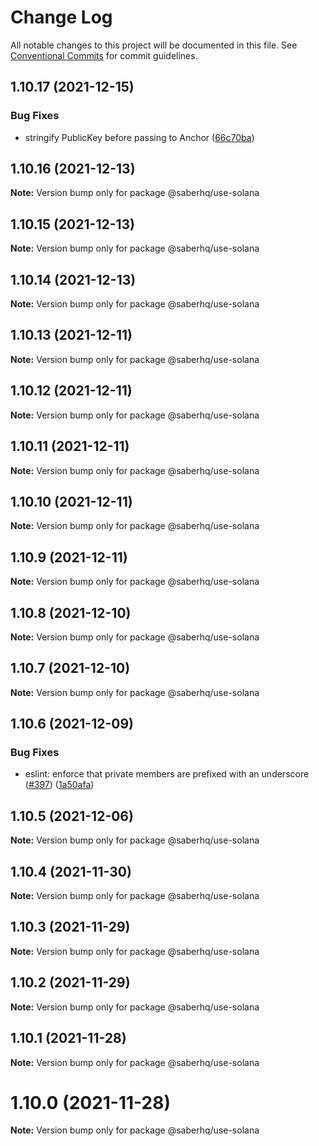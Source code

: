 # Change Log

All notable changes to this project will be documented in this file.
See [Conventional Commits](https://conventionalcommits.org) for commit guidelines.

## 1.10.17 (2021-12-15)


### Bug Fixes

* stringify PublicKey before passing to Anchor ([66c70ba](https://github.com/saber-hq/saber-common/commit/66c70ba0c6fd88e9eb8a9361ce31c6c157d2f37d))





## 1.10.16 (2021-12-13)

**Note:** Version bump only for package @saberhq/use-solana





## 1.10.15 (2021-12-13)

**Note:** Version bump only for package @saberhq/use-solana





## 1.10.14 (2021-12-13)

**Note:** Version bump only for package @saberhq/use-solana





## 1.10.13 (2021-12-11)

**Note:** Version bump only for package @saberhq/use-solana





## 1.10.12 (2021-12-11)

**Note:** Version bump only for package @saberhq/use-solana





## 1.10.11 (2021-12-11)

**Note:** Version bump only for package @saberhq/use-solana





## 1.10.10 (2021-12-11)

**Note:** Version bump only for package @saberhq/use-solana





## 1.10.9 (2021-12-11)

**Note:** Version bump only for package @saberhq/use-solana





## 1.10.8 (2021-12-10)

**Note:** Version bump only for package @saberhq/use-solana





## 1.10.7 (2021-12-10)

**Note:** Version bump only for package @saberhq/use-solana





## 1.10.6 (2021-12-09)


### Bug Fixes

* eslint: enforce that private members are prefixed with an underscore ([#397](https://github.com/saber-hq/saber-common/issues/397)) ([1a50afa](https://github.com/saber-hq/saber-common/commit/1a50afaf13cb4389ba009fd4bdf206a4db2cad93))





## 1.10.5 (2021-12-06)

**Note:** Version bump only for package @saberhq/use-solana





## 1.10.4 (2021-11-30)

**Note:** Version bump only for package @saberhq/use-solana





## 1.10.3 (2021-11-29)

**Note:** Version bump only for package @saberhq/use-solana





## 1.10.2 (2021-11-29)

**Note:** Version bump only for package @saberhq/use-solana





## 1.10.1 (2021-11-28)

**Note:** Version bump only for package @saberhq/use-solana





# 1.10.0 (2021-11-28)

**Note:** Version bump only for package @saberhq/use-solana
